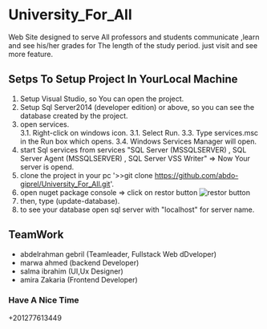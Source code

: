 # University_For_All
Web Site designed to serve All professors and students communicate ,learn and see 
his/her grades  for The length of the study period. just visit and see more feature.

## Setps To Setup Project In YourLocal Machine
1. Setup Visual Studio, so You can open the project.
2. Setup Sql Server2014 (developer edition) or above, so you can see the database created by the project.
4. open services.  
   3.1. Right-click on windows icon.
   3.1. Select Run.
   3.3. Type services.msc in the Run box which opens.
   3.4. Windows Services Manager will open.
5. start Sql services from services "SQL Server (MSSQLSERVER) , SQL Server Agent (MSSQLSERVER) , SQL Server VSS Writer" => Now Your server is opend.
6. clone the project in your pc '>>git clone https://github.com/abdo-giprel/University_For_All.git'.   
7. open nuget package console => click on restor button  ![restor button](https://johanleino.files.wordpress.com/2013/06/image_thumb.png "restore button")
8. then, type (update-database).
9. to see your database open sql server with "localhost" for server name.
## TeamWork
* abdelrahman gebril (Teamleader, Fullstack Web dDveloper)
* marwa ahmed (backend Developer)
* salma ibrahim (UI,Ux Designer)
*  amira Zakaria (Frontend Developer)

### Have A Nice Time 

+201277613449
